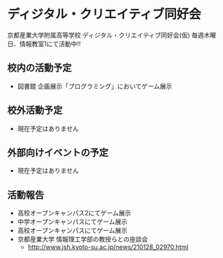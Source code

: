 # ディジタル・クリエイティブ同好会

[](https://www.youtube.com/watch?v=fVw9_AX_RCA)

京都産業大学附属高等学校 ディジタル・クリエイティブ同好会(仮)
毎週木曜日、情報教室1にて活動中!! 

## 校内の活動予定
* 図書館 企画展示「プログラミング」においてゲーム展示

## 校外活動予定
* 現在予定はありません

## 外部向けイベントの予定
* 現在予定はありません

## 活動報告
* 高校オープンキャンパス2にてゲーム展示
* 中学オープンキャンパスにてゲーム展示
* 高校オープンキャンパスにてゲーム展示
* 京都産業大学 情報理工学部の教授らとの座談会
  * http://www.jsh.kyoto-su.ac.jp/news/210128_02970.html
